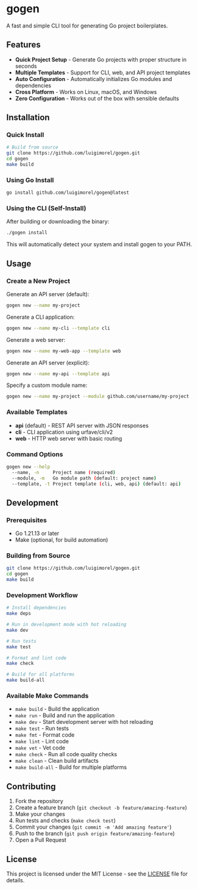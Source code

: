 # gogen

A fast and simple CLI tool for generating Go project boilerplates.

## Features

- **Quick Project Setup** - Generate Go projects with proper structure in seconds
- **Multiple Templates** - Support for CLI, web, and API project templates
- **Auto Configuration** - Automatically initializes Go modules and dependencies
- **Cross Platform** - Works on Linux, macOS, and Windows
- **Zero Configuration** - Works out of the box with sensible defaults

## Installation

### Quick Install

```bash
# Build from source
git clone https://github.com/luigimorel/gogen.git
cd gogen
make build
```

### Using Go Install

```bash
go install github.com/luigimorel/gogen@latest
```

### Using the CLI (Self-Install)

After building or downloading the binary:

```bash
./gogen install
```

This will automatically detect your system and install gogen to your PATH.

## Usage

### Create a New Project

Generate an API server (default):

```bash
gogen new --name my-project
```

Generate a CLI application:

```bash
gogen new --name my-cli --template cli
```

Generate a web server:

```bash
gogen new --name my-web-app --template web
```

Generate an API server (explicit):

```bash
gogen new --name my-api --template api
```

Specify a custom module name:

```bash
gogen new --name my-project --module github.com/username/my-project
```

### Available Templates

- **api** (default) - REST API server with JSON responses
- **cli** - CLI application using urfave/cli/v2
- **web** - HTTP web server with basic routing

### Command Options

```bash
gogen new --help
  --name, -n     Project name (required)
  --module, -m   Go module path (default: project name)
  --template, -t Project template (cli, web, api) (default: api)
```

## Development

### Prerequisites

- Go 1.21.13 or later
- Make (optional, for build automation)

### Building from Source

```bash
git clone https://github.com/luigimorel/gogen.git
cd gogen
make build
```

### Development Workflow

```bash
# Install dependencies
make deps

# Run in development mode with hot reloading
make dev

# Run tests
make test

# Format and lint code
make check

# Build for all platforms
make build-all
```

### Available Make Commands

- `make build` - Build the application
- `make run` - Build and run the application
- `make dev` - Start development server with hot reloading
- `make test` - Run tests
- `make fmt` - Format code
- `make lint` - Lint code
- `make vet` - Vet code
- `make check` - Run all code quality checks
- `make clean` - Clean build artifacts
- `make build-all` - Build for multiple platforms

## Contributing

1. Fork the repository
2. Create a feature branch (`git checkout -b feature/amazing-feature`)
3. Make your changes
4. Run tests and checks (`make check test`)
5. Commit your changes (`git commit -m 'Add amazing feature'`)
6. Push to the branch (`git push origin feature/amazing-feature`)
7. Open a Pull Request

## License

This project is licensed under the MIT License - see the [LICENSE](./LICENSE) file for details.
